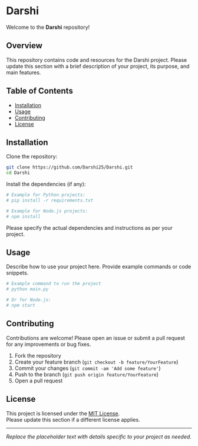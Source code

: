 # Darshi

Welcome to the **Darshi** repository!

## Overview

This repository contains code and resources for the Darshi project. Please update this section with a brief description of your project, its purpose, and main features.

## Table of Contents

- [Installation](#installation)
- [Usage](#usage)
- [Contributing](#contributing)
- [License](#license)

## Installation

Clone the repository:

```bash
git clone https://github.com/Darshi25/Darshi.git
cd Darshi
```

Install the dependencies (if any):

```bash
# Example for Python projects:
# pip install -r requirements.txt

# Example for Node.js projects:
# npm install
```

Please specify the actual dependencies and instructions as per your project.

## Usage

Describe how to use your project here. Provide example commands or code snippets.

```bash
# Example command to run the project
# python main.py

# Or for Node.js:
# npm start
```

## Contributing

Contributions are welcome! Please open an issue or submit a pull request for any improvements or bug fixes.

1. Fork the repository
2. Create your feature branch (`git checkout -b feature/YourFeature`)
3. Commit your changes (`git commit -am 'Add some feature'`)
4. Push to the branch (`git push origin feature/YourFeature`)
5. Open a pull request

## License

This project is licensed under the [MIT License](LICENSE).  
Please update this section if a different license applies.

---

*Replace the placeholder text with details specific to your project as needed.*
